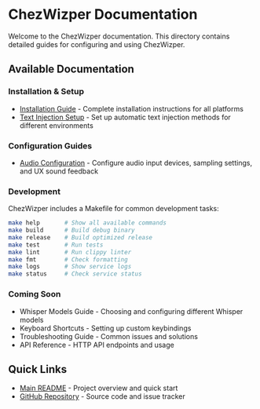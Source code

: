 # ChezWizper Documentation

Welcome to the ChezWizper documentation. This directory contains detailed guides for configuring and using ChezWizper.

## Available Documentation

### Installation & Setup

- [Installation Guide](./installation.md) - Complete installation instructions for all platforms
- [Text Injection Setup](./text-injection-setup.md) - Set up automatic text injection methods for different environments

### Configuration Guides

- [Audio Configuration](./audio-configuration.md) - Configure audio input devices, sampling settings, and UX sound feedback

### Development

ChezWizper includes a Makefile for common development tasks:

```bash
make help       # Show all available commands
make build      # Build debug binary
make release    # Build optimized release
make test       # Run tests
make lint       # Run clippy linter
make fmt        # Check formatting
make logs       # Show service logs
make status     # Check service status
```

### Coming Soon

- Whisper Models Guide - Choosing and configuring different Whisper models
- Keyboard Shortcuts - Setting up custom keybindings
- Troubleshooting Guide - Common issues and solutions
- API Reference - HTTP API endpoints and usage

## Quick Links

- [Main README](../README.md) - Project overview and quick start
- [GitHub Repository](https://github.com/silvabyte/ChezWizper) - Source code and issue tracker